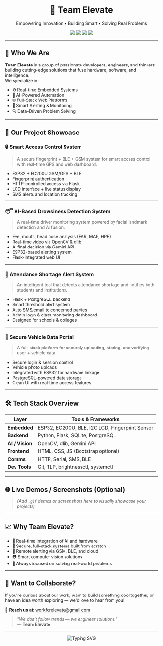 <h1 align="center">🚀 Team Elevate</h1>
<p align="center">Empowering Innovation • Building Smart • Solving Real Problems</p>

<p align="center">
  <img src="https://img.shields.io/badge/Embedded-ESP32-blue?style=flat-square" />
  <img src="https://img.shields.io/badge/AI-Gemini%20API-yellow?style=flat-square" />
  <img src="https://img.shields.io/badge/Web-Flask-green?style=flat-square" />
  <img src="https://img.shields.io/badge/Database-PostgreSQL-lightblue?style=flat-square" />
</p>

---

## 🌟 Who We Are

**Team Elevate** is a group of passionate developers, engineers, and thinkers building cutting-edge solutions that fuse hardware, software, and intelligence.  
We specialize in:

- ⚙️ Real-time Embedded Systems  
- 🤖 AI-Powered Automation  
- 🌐 Full-Stack Web Platforms  
- 📲 Smart Alerting & Monitoring  
- 🔍 Data-Driven Problem Solving

---

## 🚧 Our Project Showcase

### 🔒 Smart Access Control System
> A secure fingerprint + BLE + GSM system for smart access control with real-time GPS and web dashboard.

- ESP32 + EC200U GSM/GPS + BLE
- Fingerprint authentication
- HTTP-controlled access via Flask
- LCD interface + live status display
- SMS alerts and location tracking

---

### 😴 AI-Based Drowsiness Detection System
> A real-time driver monitoring system powered by facial landmark detection and AI fusion.

- Eye, mouth, head pose analysis (EAR, MAR, HPE)
- Real-time video via OpenCV & dlib
- AI final decision via Gemini API
- ESP32-based alerting system
- Flask-integrated web UI

---

### 📝 Attendance Shortage Alert System
> An intelligent tool that detects attendance shortage and notifies both students and institutions.

- Flask + PostgreSQL backend
- Smart threshold alert system
- Auto SMS/email to concerned parties
- Admin login & class monitoring dashboard
- Designed for schools & colleges

---

### 📸 Secure Vehicle Data Portal
> A full-stack platform for securely uploading, storing, and verifying user + vehicle data.

- Secure login & session control
- Vehicle photo uploads
- Integrated with ESP32 for hardware linkage
- PostgreSQL-powered data storage
- Clean UI with real-time access features

---

## 🛠️ Tech Stack Overview

| Layer         | Tools & Frameworks                                      |
|---------------|----------------------------------------------------------|
| **Embedded**  | ESP32, EC200U, BLE, I2C LCD, Fingerprint Sensor          |
| **Backend**   | Python, Flask, SQLite, PostgreSQL                        |
| **AI / Vision** | OpenCV, dlib, Gemini API                              |
| **Frontend**  | HTML, CSS, JS (Bootstrap optional)                       |
| **Comms**     | HTTP, Serial, SMS, BLE                                   |
| **Dev Tools** | Git, TLP, brightnessctl, systemctl                       |

---

## 🌐 Live Demos / Screenshots (Optional)

> *(Add `.gif` demos or screenshots here to visually showcase your projects)*

---

## 📈 Why Team Elevate?

- 🔄 Real-time integration of AI and hardware  
- 🔐 Secure, full-stack systems built from scratch  
- 📡 Remote alerting via GSM, BLE, and cloud  
- 📷 Smart computer vision solutions  
- 🎯 Always focused on solving real-world problems

---

## 🤝 Want to Collaborate?

If you're curious about our work, want to build something cool together, or have an idea worth exploring — we'd love to hear from you!

📧 **Reach us at**: [workforelevate@gmail.com](mailto:workforelevate@gmail.com)

> _"We don’t follow trends — we engineer solutions."_  
> — **Team Elevate**

---

<p align="center">
  <img src="https://readme-typing-svg.demolab.com?font=Fira+Code&duration=3000&pause=1000&center=true&width=500&lines=Building+the+future+with+code...;Elevating+ideas+into+impactful+solutions!" alt="Typing SVG" />
</p>
